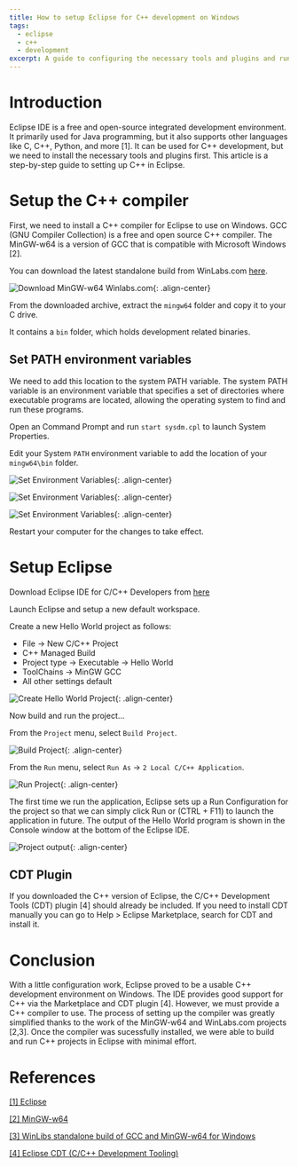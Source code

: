 ```yaml
---
title: How to setup Eclipse for C++ development on Windows
tags:
  - eclipse
  - c++
  - development
excerpt: A guide to configuring the necessary tools and plugins and running an example Hello World program.  
---
```

# Introduction
Eclipse IDE is a free and open-source integrated development environment. It primarily used for Java programming, but it also supports other languages like C, C++, Python, and more [1]. It can be used for C++ development, but we need to install the necessary tools and plugins first. This article is a step-by-step guide to setting up C++ in Eclipse.

# Setup the C++ compiler
First, we need to install a C++ compiler for Eclipse to use on Windows. GCC (GNU Compiler Collection) is a free and open source C++ compiler. The MinGW-w64 is a version of GCC that is compatible with Microsoft Windows [2]. 

You can download the latest standalone build from WinLabs.com [here](https://winlibs.com/#download-release). 

![Download MinGW-w64 Winlabs.com](/assets/images/2024-11-21-eclipse-cpp-1.png){: .align-center}

From the downloaded archive, extract the `mingw64` folder and copy it to your C drive. 

It contains a `bin` folder, which holds development related binaries. 


## Set PATH environment variables
We need to add this location to the system PATH variable. The system PATH variable is an environment variable that specifies a set of directories where executable programs are located, allowing the operating system to find and run these programs. 

Open an Command Prompt and run `start sysdm.cpl` to launch System Properties.

Edit your System `PATH` environment variable to add the location of your `mingw64\bin` folder. 

![Set Environment Variables](/assets/images/2024-11-21-eclipse-cpp-2.png){: .align-center}

![Set Environment Variables](/assets/images/2024-11-21-eclipse-cpp-3.png){: .align-center}

![Set Environment Variables](/assets/images/2024-11-21-eclipse-cpp-4.png){: .align-center}

Restart your computer for the changes to take effect. 

# Setup Eclipse 
Download Eclipse IDE for C/C++ Developers from [here](https://www.eclipse.org/downloads/packages/)

Launch Eclipse and setup a new default workspace. 

Create a new Hello World project as follows:
  - File → New C/C++ Project
  - C++ Managed Build 
  - Project type → Executable → Hello World 
  - ToolChains → MinGW GCC
  - All other settings default

![Create Hello World Project](/assets/images/2024-11-21-eclipse-cpp-5.png){: .align-center}

Now build and run the project...


From the `Project` menu, select `Build Project`.

![Build Project](/assets/images/2024-11-21-eclipse-cpp-6.png){: .align-center}


From the `Run` menu, select `Run As` → `2 Local C/C++ Application`.

![Run Project](/assets/images/2024-11-21-eclipse-cpp-7.png){: .align-center}

The first time we run the application, Eclipse sets up a Run Configuration for the project so that we can simply click Run or (CTRL + F11) to launch the application in future. The output of the Hello World program is shown in the Console window at the bottom of the Eclipse IDE.

![Project output](/assets/images/2024-11-21-eclipse-cpp-8.png){: .align-center}

## CDT Plugin
If you downloaded the C++ version of Eclipse, the C/C++ Development Tools (CDT) plugin [4] should already be included. If you need to install CDT manually you can go to  Help > Eclipse Marketplace, search for CDT and install it. 

# Conclusion
With a little configuration work, Eclipse proved to be a usable C++ development environment on Windows. The IDE provides good support for C++ via the Marketplace and CDT plugin [4]. However, we must provide a C++ compiler to use. The process of setting up the compiler was greatly simplified thanks to the work of the  MinGW-w64 and WinLabs.com projects [2,3]. Once the compiler was sucessfully installed, we were able to build and run C++ projects in Eclipse with minimal effort. 

# References

[[1] Eclipse](https://www.eclipse.org/downloads/packages/)

[[2] MinGW-w64](https://www.mingw-w64.org/)

[[3] WinLibs standalone build of GCC and MinGW-w64 for Windows](https://winlibs.com/#download-release)

[[4] Eclipse CDT (C/C++ Development Tooling)](https://projects.eclipse.org/projects/tools.cdt)


